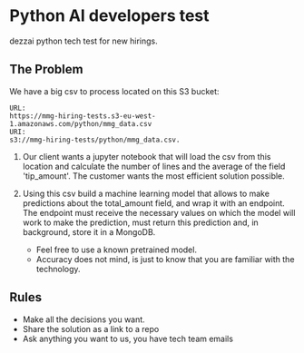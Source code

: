# Python AI developers test

dezzai python tech test for new hirings.

## The Problem

We have a big csv to process located on this S3 bucket:

```
URL:
https://mmg-hiring-tests.s3-eu-west-1.amazonaws.com/python/mmg_data.csv
URI:
s3://mmg-hiring-tests/python/mmg_data.csv.
```

1. Our client wants a jupyter notebook that will load the csv from this location and calculate the number of lines and the average of the field 'tip_amount'. The customer wants the most efficient solution possible.

2. Using this csv build a machine learning model that allows to make predictions about the total_amount field, and wrap it with an endpoint. The endpoint must receive the necessary values on which the model will work to make the prediction, must return this prediction and, in background, store it in a MongoDB.

   - Feel free to use a known pretrained model.
   - Accuracy does not mind, is just to know that you are familiar with the technology.

## Rules

- Make all the decisions you want.
- Share the solution as a link to a repo
- Ask anything you want to us, you have tech team emails
